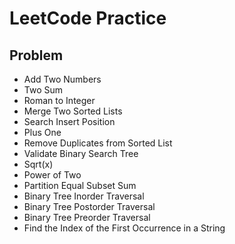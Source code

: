 # LeetCode Practice

## Problem
- Add Two Numbers
- Two Sum 
- Roman to Integer
- Merge Two Sorted Lists
- Search Insert Position
- Plus One
- Remove Duplicates from Sorted List
- Validate Binary Search Tree
- Sqrt(x)
- Power of Two
- Partition Equal Subset Sum
- Binary Tree Inorder Traversal
- Binary Tree Postorder Traversal
- Binary Tree Preorder Traversal
- Find the Index of the First Occurrence in a String